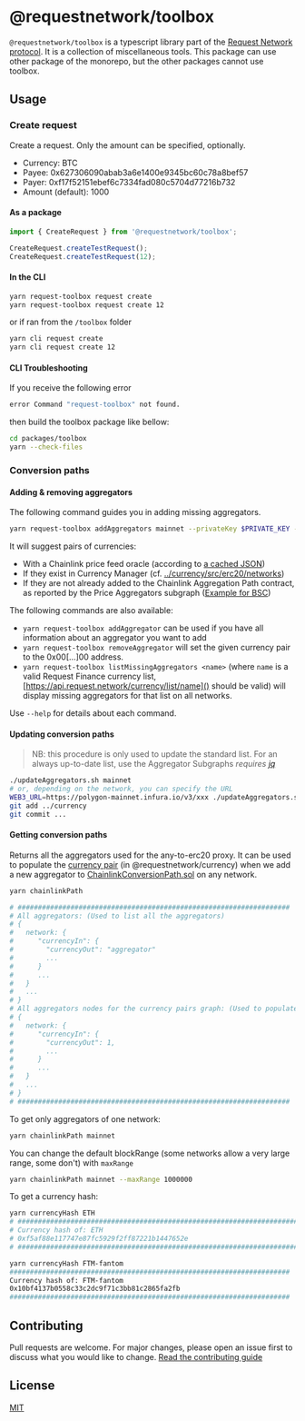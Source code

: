 # @requestnetwork/toolbox

`@requestnetwork/toolbox` is a typescript library part of the [Request Network protocol](https://github.com/RequestNetwork/requestNetwork).
It is a collection of miscellaneous tools.
This package can use other package of the monorepo, but the other packages cannot use toolbox.

## Usage

### Create request

Create a request. Only the amount can be specified, optionally.

- Currency: BTC
- Payee: 0x627306090abab3a6e1400e9345bc60c78a8bef57
- Payer: 0xf17f52151ebef6c7334fad080c5704d77216b732
- Amount (default): 1000

#### As a package

```javascript
import { CreateRequest } from '@requestnetwork/toolbox';

CreateRequest.createTestRequest();
CreateRequest.createTestRequest(12);
```

#### In the CLI

```bash
yarn request-toolbox request create
yarn request-toolbox request create 12
```

or if ran from the `/toolbox` folder

```bash
yarn cli request create
yarn cli request create 12
```

#### CLI Troubleshooting

If you receive the following error

```bash
error Command "request-toolbox" not found.
```

then build the toolbox package like bellow:

```bash
cd packages/toolbox
yarn --check-files
```

### Conversion paths

#### Adding & removing aggregators

The following command guides you in adding missing aggregators.

```bash
yarn request-toolbox addAggregators mainnet --privateKey $PRIVATE_KEY --dryRun
```

It will suggest pairs of currencies:

- With a Chainlink price feed oracle (according to [a cached JSON](https://cl-docs-addresses.web.app/addresses.json]))
- If they exist in Currency Manager (cf. [../currency/src/erc20/networks]())
- If they are not already added to the Chainlink Aggregation Path contract, as reported by the Price Aggregators subgraph ([Example for BSC](https://thegraph.com/explorer/subgraphs/H4knum5YFFtgpWjYDV6xqjkPZprtm7S9jv4UsdnTS1hD?view=Overview&chain=arbitrum-one))

The following commands are also available:

- `yarn request-toolbox addAggregator` can be used if you have all information about an aggregator you want to add
- `yarn request-toolbox removeAggregator` will set the given currency pair to the 0x00[...]00 address.
- `yarn request-toolbox listMissingAggregators <name>` (where `name` is a valid Request Finance currency list, [https://api.request.network/currency/list/name]() should be valid) will display missing aggregators for that list on all networks.

Use `--help` for details about each command.

#### Updating conversion paths

> NB: this procedure is only used to update the standard list.
> For an always up-to-date list, use the Aggregator Subgraphs
> _requires [jq](https://stedolan.github.io/jq/)_

```bash
./updateAggregators.sh mainnet
# or, depending on the network, you can specify the URL
WEB3_URL=https://polygon-mainnet.infura.io/v3/xxx ./updateAggregators.sh matic
git add ../currency
git commit ...
```

#### Getting conversion paths

Returns all the aggregators used for the any-to-erc20 proxy.
It can be used to populate the [currency pair](https://github.com/RequestNetwork/requestNetwork/blob/master/packages/currency/src/chainlink-path-aggregators.ts#L9) (in @requestnetwork/currency) when we add a new aggregator to [ChainlinkConversionPath.sol](https://github.com/RequestNetwork/requestNetwork/blob/master/packages/smart-contracts/src/contracts/ChainlinkConversionPath.sol) on any network.

```bash
yarn chainlinkPath

# ###################################################################
# All aggregators: (Used to list all the aggregators)
# {
#   network: {
#      "currencyIn": {
#        "currencyOut": "aggregator"
#        ...
#      }
#      ...
#   }
#   ...
# }
# All aggregators nodes for the currency pairs graph: (Used to populate @requestnetwork/currency)
# {
#   network: {
#      "currencyIn": {
#        "currencyOut": 1,
#        ...
#      }
#      ...
#   }
#   ...
# }
# ###################################################################
```

To get only aggregators of one network:

```bash
yarn chainlinkPath mainnet
```

You can change the default blockRange (some networks allow a very large range, some don't) with `maxRange`

```bash
yarn chainlinkPath mainnet --maxRange 1000000
```

To get a currency hash:

```bash
yarn currencyHash ETH
# #####################################################################
# Currency hash of: ETH
# 0xf5af88e117747e87fc5929f2ff87221b1447652e
# #####################################################################

yarn currencyHash FTM-fantom
#####################################################################
Currency hash of: FTM-fantom
0x10bf4137b0558c33c2dc9f71c3bb81c2865fa2fb
#####################################################################
```

## Contributing

Pull requests are welcome. For major changes, please open an issue first to discuss what you would like to change.
[Read the contributing guide](/CONTRIBUTING.md)

## License

[MIT](/LICENSE)
